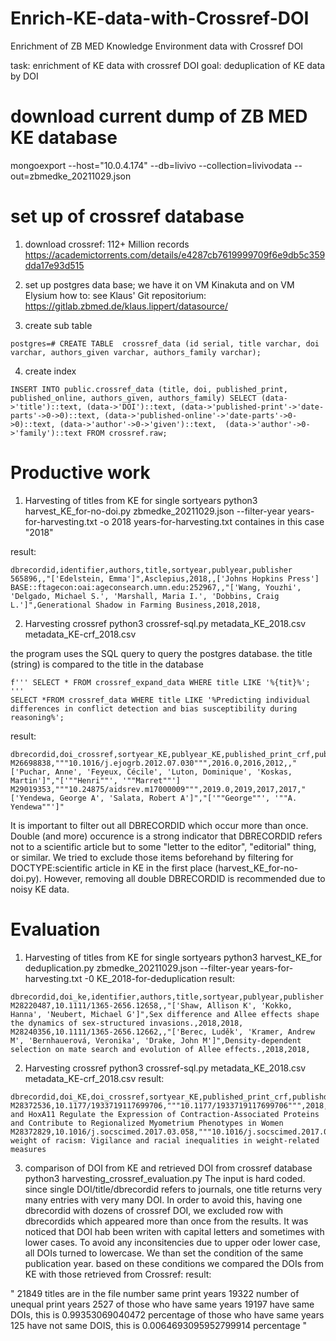 # Enrich-KE-data-with-Crossref-DOI
Enrichment of ZB MED Knowledge Environment data with Crossref DOI

task: enrichment of KE data with crossref DOI
goal: deduplication of KE data by DOI

# download current dump of ZB MED KE database
 mongoexport --host="10.0.4.174" --db=livivo --collection=livivodata --out=zbmedke_20211029.json

# set up of crossref database
1. download crossref: 112+ Million records https://academictorrents.com/details/e4287cb7619999709f6e9db5c359dda17e93d515
2. set up postgres data base; we have it on VM Kinakuta and on VM Elysium
how to: see Klaus' Git repositorium:
https://gitlab.zbmed.de/klaus.lippert/datasource/

3. create sub table
```
postgres=# CREATE TABLE  crossref_data (id serial, title varchar, doi varchar, authors_given varchar, authors_family varchar);
``` 

4. create index 
```
INSERT INTO public.crossref_data (title, doi, published_print, published_online, authors_given, authors_family) SELECT (data->'title')::text, (data->'DOI')::text, (data->'published-print'->'date-parts'->0->0)::text, (data->'published-online'->'date-parts'->0->0)::text, (data->'author'->0->'given')::text,  (data->'author'->0->'family')::text FROM crossref.raw; 
```

# Productive work
1. Harvesting of titles from KE for single sortyears
python3 harvest_KE_for-no-doi.py zbmedke_20211029.json --filter-year years-for-harvesting.txt -o 2018
years-for-harvesting.txt containes in this case "2018"

result:
```
dbrecordid,identifier,authors,title,sortyear,publyear,publisher
565896,,"['Edelstein, Emma']",Asclepius,2018,,['Johns Hopkins Press']
BASE::ftagecon:oai:ageconsearch.umn.edu:252967,,"['Wang, Youzhi', 'Delgado, Michael S.', 'Marshall, Maria I.', 'Dobbins, Craig L.']",Generational Shadow in Farming Business,2018,2018,
```

2. Harvesting crossref 
python3 crossref-sql.py metadata_KE_2018.csv  metadata_KE-crf_2018.csv  

the program uses the SQL query to query the postgres database. the title (string) is compared to the title in the database
```
f''' SELECT * FROM crossref_expand_data WHERE title LIKE '%{tit}%'; '''
SELECT *FROM crossref_data WHERE title LIKE '%Predicting individual differences in conflict detection and bias susceptibility during reasoning%'; 
```
result:
```
dbrecordid,doi_crossref,sortyear_KE,publyear_KE,published_print_crf,publishd_online_crf,authors_KE,authors_crossref
M26698838,"""10.1016/j.ejogrb.2012.07.030""",2016.0,2016,2012,,"['Puchar, Anne', 'Feyeux, Cécile', 'Luton, Dominique', 'Koskas, Martin']","['""Henri""', '""Marret""']
M29019353,"""10.24875/aidsrev.m17000009""",2019.0,2019,2017,2017,"['Yendewa, George A', 'Salata, Robert A']","['""George""', '""A. Yendewa""']"
``` 
It is important to filter out all DBRECORDID which occur more than once. Double (and more) occurence is a strong indicator 
that  DBRECORDID refers not to a scientific article but to some "letter to the editor", "editorial" thing, or similar.
We tried to exclude those items beforehand by filtering for DOCTYPE:scientific article in KE in the first place (harvest_KE_for-no-doi.py). However, removing all double DBRECORDID is recommended due to noisy KE data. 



# Evaluation
1. Harvesting of titles from KE for single sortyears
python3 harvest_KE_for deduplication.py zbmedke_20211029.json --filter-year years-for-harvesting.txt -0 KE_2018-for-deduplication
result:
```
dbrecordid,doi_ke,identifier,authors,title,sortyear,publyear,publisher
M28220487,10.1111/1365-2656.12658,,"['Shaw, Allison K', 'Kokko, Hanna', 'Neubert, Michael G']",Sex difference and Allee effects shape the dynamics of sex-structured invasions.,2018,2018,
M28240356,10.1111/1365-2656.12662,,"['Berec, Luděk', 'Kramer, Andrew M', 'Bernhauerová, Veronika', 'Drake, John M']",Density-dependent selection on mate search and evolution of Allee effects.,2018,2018,
```
2. Harvesting crossref 
python3 crossref-sql.py metadata_KE_2018.csv  metadata_KE-crf_2018.csv
result:
```
dbrecordid,doi_KE,doi_crossref,sortyear_KE,published_print_crf,publishd_online_crf,title
M28372536,10.1177/1933719117699706,"""10.1177/1933719117699706""",2018,2018,2017,HoxA10 and HoxA11 Regulate the Expression of Contraction-Associated Proteins and Contribute to Regionalized Myometrium Phenotypes in Women
M28372829,10.1016/j.socscimed.2017.03.058,"""10.1016/j.socscimed.2017.03.058""",2018,2018,,The weight of racism: Vigilance and racial inequalities in weight-related measures
```

3. comparison of DOI from KE and retrieved DOI from crossref database 
python3 harvesting_crossref_evaluation.py
The input is hard coded. 
since single DOI/title/dbrecordid refers to journals, one title returns very many entries with very many DOI. 
In order to avoid this, having one dbrecordid with dozens of crossref DOI, we excluded row with dbrecordids which appeared more than once from the results.
It was noticed that DOI hab been writen with capital letters and sometimes with lower cases. To avoid any inconsitencies due to upper oder lower case, all DOIs turned to lowercase. 
We than set the condition of the same publication year. 
based on these conditions we compared the DOIs from KE with those retrieved from Crossref:
result:

" 21849 titles are in the file
number same print years 19322
number of unequal print years 2527
of those who have same years 19197 have same DOIs, this is 0.99353069040472 percentage
of those who have same years 125 have not same DOIS, this is  0.0064693095952799914 percentage "
